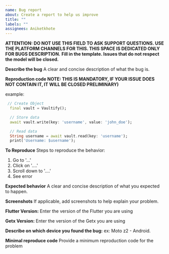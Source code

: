 ```yaml
---
name: Bug report
about: Create a report to help us improve
title: ""
labels: ""
assignees: Aniketkhote
---
```


**ATTENTION: DO NOT USE THIS FIELD TO ASK SUPPORT QUESTIONS. USE THE PLATFORM CHANNELS FOR THIS. THIS SPACE IS DEDICATED ONLY FOR BUGS DESCRIPTION.**
**Fill in the template. Issues that do not respect the model will be closed.**

**Describe the bug**
A clear and concise description of what the bug is.

**Reproduction code
NOTE: THIS IS MANDATORY, IF YOUR ISSUE DOES NOT CONTAIN IT, IT WILL BE CLOSED PRELIMINARY)**

example:

```dart
 // Create Object
  final vault = Vaultify();

  // Store data
  await vault.write(key: 'username', value: 'john_doe');

  // Read data
  String username = await vault.read(key: 'username');
  print('Username: $username');
```

**To Reproduce**
Steps to reproduce the behavior:

1. Go to '...'
2. Click on '....'
3. Scroll down to '....'
4. See error

**Expected behavior**
A clear and concise description of what you expected to happen.

**Screenshots**
If applicable, add screenshots to help explain your problem.

**Flutter Version:**
Enter the version of the Flutter you are using

**Getx Version:**
Enter the version of the Getx you are using

**Describe on which device you found the bug:**
ex: Moto z2 - Android.

**Minimal reproduce code**
Provide a minimum reproduction code for the problem
